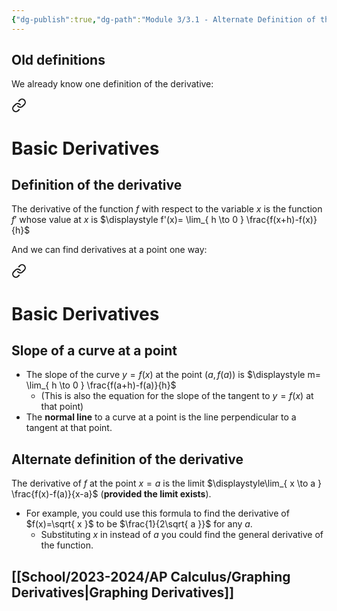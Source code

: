 ```yaml
---
{"dg-publish":true,"dg-path":"Module 3/3.1 - Alternate Definition of the Derivative.md","permalink":"/module-3/3-1-alternate-definition-of-the-derivative/"}
---
```


## Old definitions
We already know one definition of the derivative:  

<div class="transclusion internal-embed is-loaded"><a class="markdown-embed-link" href="/basic-derivatives/#definition-of-the-derivative" aria-label="Open link"><svg xmlns="http://www.w3.org/2000/svg" width="24" height="24" viewBox="0 0 24 24" fill="none" stroke="currentColor" stroke-width="2" stroke-linecap="round" stroke-linejoin="round" class="svg-icon lucide-link"><path d="M10 13a5 5 0 0 0 7.54.54l3-3a5 5 0 0 0-7.07-7.07l-1.72 1.71"></path><path d="M14 11a5 5 0 0 0-7.54-.54l-3 3a5 5 0 0 0 7.07 7.07l1.71-1.71"></path></svg></a><div class="markdown-embed">

<div class="markdown-embed-title">

# Basic Derivatives

</div>


## Definition of the derivative
The derivative of the function $f$ with respect to the variable $x$ is the function $f'$ whose value at $x$ is $\displaystyle f'(x)= \lim_{ h \to 0 } \frac{f(x+h)-f(x)}{h}$ 

</div></div>
  

And we can find derivatives at a point one way:  


<div class="transclusion internal-embed is-loaded"><a class="markdown-embed-link" href="/basic-derivatives/#slope-of-a-curve-at-a-point" aria-label="Open link"><svg xmlns="http://www.w3.org/2000/svg" width="24" height="24" viewBox="0 0 24 24" fill="none" stroke="currentColor" stroke-width="2" stroke-linecap="round" stroke-linejoin="round" class="svg-icon lucide-link"><path d="M10 13a5 5 0 0 0 7.54.54l3-3a5 5 0 0 0-7.07-7.07l-1.72 1.71"></path><path d="M14 11a5 5 0 0 0-7.54-.54l-3 3a5 5 0 0 0 7.07 7.07l1.71-1.71"></path></svg></a><div class="markdown-embed">

<div class="markdown-embed-title">

# Basic Derivatives

</div>


## Slope of a curve at a point
- The slope of the curve $y=f(x)$ at the point $(a, f(a))$ is $\displaystyle m= \lim_{ h \to 0 } \frac{f(a+h)-f(a)}{h}$  
	- (This is also the equation for the slope of the tangent to $y=f(x)$ at that point)
- The **normal line** to a curve at a point is the line perpendicular to a tangent at that point.

</div></div>

## Alternate definition of the derivative
The derivative of $f$ at the point $x=a$ is the limit $\displaystyle\lim_{ x \to a } \frac{f(x)-f(a)}{x-a}$ (**provided the limit exists**).
- For example, you could use this formula to find the derivative of $f(x)=\sqrt{ x }$ to be $\frac{1}{2\sqrt{ a }}$ for any $a$. 
	- Substituting $x$ in instead of $a$ you could find the general derivative of the function.
## [[School/2023-2024/AP Calculus/Graphing Derivatives\|Graphing Derivatives]]